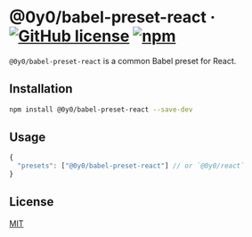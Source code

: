 # @0y0/babel-preset-react · [![GitHub license](https://img.shields.io/badge/license-MIT-blue.svg)](https://github.com/o0y0o/f2e-dev-toolkit/blob/master/LICENSE) [![npm](https://img.shields.io/npm/v/@0y0/babel-preset-react.svg)](https://www.npmjs.com/package/@0y0/babel-preset-react)

`@0y0/babel-preset-react` is a common Babel preset for React.

## Installation

```sh
npm install @0y0/babel-preset-react --save-dev
```

## Usage

```js
{
  "presets": ["@0y0/babel-preset-react"] // or `@0y0/react`
}
```

## License

[MIT](https://github.com/o0y0o/f2e-dev-toolkit/blob/master/LICENSE)
